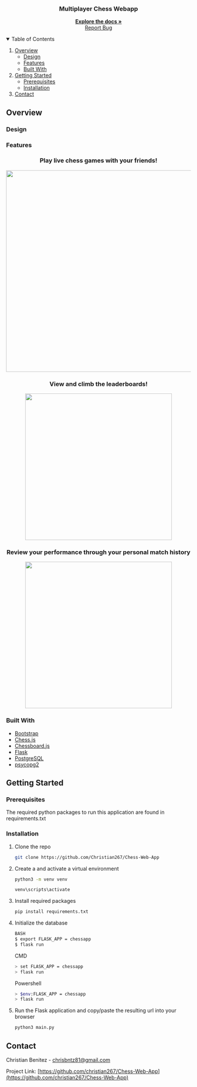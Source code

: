 
<!-- PROJECT LOGO -->

<p align="center">
  <h3 align="center">Multiplayer Chess Webapp</h3>
  <p align="center">
    <a href="https://github.com/Christian267/Chess-Web-App"><strong>Explore the docs »</strong></a>
    <br />
    <a href="https://github.com/othneildrew/Best-README-Template"></a>
    <a href="https://github.com/christian267/chess-web-app/issues">Report Bug</a>
  </p>
</p>



<!-- TABLE OF CONTENTS -->
<details open="open">
  <summary>Table of Contents</summary>
  <ol>
    <li>
      <a href="#overview">Overview</a>
      <ul>
        <li><a href="#design">Design</a></li>
      </ul>
      <ul>
        <li><a href="#features">Features</a></li>
      </ul>
      <ul>
        <li><a href="#built-with">Built With</a></li>
      </ul>
    </li>
    <li>
      <a href="#getting-started">Getting Started</a>
      <ul>
        <li><a href="#prerequisites">Prerequisites</a></li>
        <li><a href="#installation">Installation</a></li>
      </ul>
    </li>
    <li><a href="#contact">Contact</a></li>
  </ol>
</details>



<!-- ABOUT THE PROJECT -->
## Overview
### Design

### Features
  <h3 align="center">Play live chess games with your friends!</h3>
<p align="center">
  <img src="https://i.imgur.com/71wzisY.gif" width=550>
</p>
  <h3 align="center">View and climb the leaderboards!</h3>
<p align="center">
  <img src="https://i.imgur.com/f3a2VyF.png" width=400>
</p>
  <h3 align="center">Review your performance through your personal match history</h3>
<p align="center">
  <img src="https://i.imgur.com/Cnabirc.png" width=400>
</p>


### Built With
* [Bootstrap](https://getbootstrap.com/)
* [Chess.js](https://github.com/jhlywa/chess.js/)
* [Chessboard.js](https://chessboardjs.com/)
* [Flask](https://flask.palletsprojects.com/en/2.0.x/)
* [PostgreSQL](https://www.postgresql.org/)
* [psycopg2](https://github.com/psycopg/psycopg2/)



<!-- GETTING STARTED -->
## Getting Started

### Prerequisites

The required python packages to run this application are found in requirements.txt

### Installation

<!-- 1. Get a free API Key at [https://example.com](https://example.com) -->
1. Clone the repo
   ```sh
   git clone https://github.com/Christian267/Chess-Web-App
   ```
2. Create a and activate a virtual environment
   ```sh
   python3 -m venv venv

   venv\scripts\activate
   ```
3. Install required packages
   ```sh
   pip install requirements.txt
   ```
4. Initialize the database
   ```sh
   BASH
   $ export FLASK_APP = chessapp
   $ flask run
   ```
   CMD
   ```sh
   > set FLASK_APP = chessapp
   > flask run
   ```
   Powershell
   ```sh
   > $env:FLASK_APP = chessapp
   > flask run
   ```
  
5. Run the Flask application and copy/paste the resulting url into your browser
   ```sh
   python3 main.py
   ```
<!-- CONTACT -->
## Contact

Christian Benitez - chrisbntz81@gmail.com

Project Link: [https://github.com/christian267/Chess-Web-App](https://github.com/christian267/Chess-Web-App)
